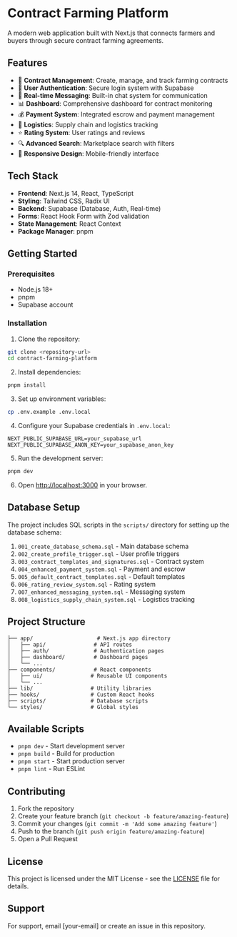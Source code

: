 # Contract Farming Platform

A modern web application built with Next.js that connects farmers and buyers through secure contract farming agreements.

## Features

- 🌾 **Contract Management**: Create, manage, and track farming contracts
- 👥 **User Authentication**: Secure login system with Supabase
- 💬 **Real-time Messaging**: Built-in chat system for communication
- 📊 **Dashboard**: Comprehensive dashboard for contract monitoring
- 💰 **Payment System**: Integrated escrow and payment management
- 🚚 **Logistics**: Supply chain and logistics tracking
- ⭐ **Rating System**: User ratings and reviews
- 🔍 **Advanced Search**: Marketplace search with filters
- 📱 **Responsive Design**: Mobile-friendly interface

## Tech Stack

- **Frontend**: Next.js 14, React, TypeScript
- **Styling**: Tailwind CSS, Radix UI
- **Backend**: Supabase (Database, Auth, Real-time)
- **Forms**: React Hook Form with Zod validation
- **State Management**: React Context
- **Package Manager**: pnpm

## Getting Started

### Prerequisites

- Node.js 18+ 
- pnpm
- Supabase account

### Installation

1. Clone the repository:
```bash
git clone <repository-url>
cd contract-farming-platform
```

2. Install dependencies:
```bash
pnpm install
```

3. Set up environment variables:
```bash
cp .env.example .env.local
```

4. Configure your Supabase credentials in `.env.local`:
```
NEXT_PUBLIC_SUPABASE_URL=your_supabase_url
NEXT_PUBLIC_SUPABASE_ANON_KEY=your_supabase_anon_key
```

5. Run the development server:
```bash
pnpm dev
```

6. Open [http://localhost:3000](http://localhost:3000) in your browser.

## Database Setup

The project includes SQL scripts in the `scripts/` directory for setting up the database schema:

1. `001_create_database_schema.sql` - Main database schema
2. `002_create_profile_trigger.sql` - User profile triggers
3. `003_contract_templates_and_signatures.sql` - Contract system
4. `004_enhanced_payment_system.sql` - Payment and escrow
5. `005_default_contract_templates.sql` - Default templates
6. `006_rating_review_system.sql` - Rating system
7. `007_enhanced_messaging_system.sql` - Messaging system
8. `008_logistics_supply_chain_system.sql` - Logistics tracking

## Project Structure

```
├── app/                    # Next.js app directory
│   ├── api/               # API routes
│   ├── auth/              # Authentication pages
│   ├── dashboard/         # Dashboard pages
│   └── ...
├── components/            # React components
│   ├── ui/               # Reusable UI components
│   └── ...
├── lib/                  # Utility libraries
├── hooks/                # Custom React hooks
├── scripts/              # Database scripts
└── styles/               # Global styles
```

## Available Scripts

- `pnpm dev` - Start development server
- `pnpm build` - Build for production
- `pnpm start` - Start production server
- `pnpm lint` - Run ESLint

## Contributing

1. Fork the repository
2. Create your feature branch (`git checkout -b feature/amazing-feature`)
3. Commit your changes (`git commit -m 'Add some amazing feature'`)
4. Push to the branch (`git push origin feature/amazing-feature`)
5. Open a Pull Request

## License

This project is licensed under the MIT License - see the [LICENSE](LICENSE) file for details.

## Support

For support, email [your-email] or create an issue in this repository.
